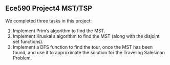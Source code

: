 ## Ece590 Project4 MST/TSP

We completed three tasks in this project:

1. Implement Prim’s algorithm to find the MST.2. Implement Kruskal’s algorithm to find the MST (along with the disjoint set functions).3. Implement a DFS function to find the tour, once the MST has been found, and use it to approximate the solution for the Traveling SalesmanProblem.